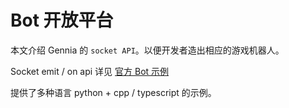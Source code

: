 # Bot 开放平台

本文介绍 Gennia 的 `socket API`。以便开发者造出相应的游戏机器人。

Socket emit / on api 详见 [官方 Bot 示例](https://github.com/GenniaApp/Genniabot)

提供了多种语言 python + cpp / typescript 的示例。
